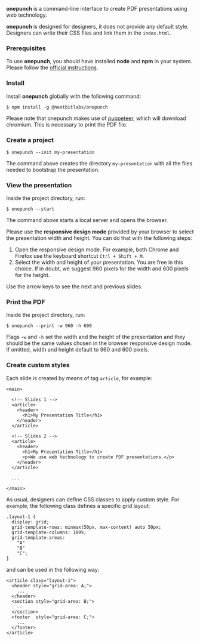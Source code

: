 **onepunch** is a command-line interface to create PDF presentations using web technology.

**onepunch** is designed for designers, it does not provide any default style. Designers can write their CSS files and link them in the `index.html`.

### Prerequisites

To use **onepunch**, you should have installed **node** and **npm** in your system. Please follow the [official instructions](https://www.npmjs.com/get-npm).

### Install

Install **onepunch** globally with the following command:

```
$ npm install -g @nextbitlabs/onepunch
```

Please note that onepunch makes use of [puppeteer](https://github.com/puppeteer/puppeteer/), which will download chromium. This is necessary to print the PDF file.

### Create a project

```
$ onepunch --init my-presentation
```

The command above creates the directory `my-presentation` with all the files needed to bootstrap the presentation.

### View the presentation

Inside the project directory, run:

```
$ onepunch --start
```

The command above starts a local server and opens the browser.

Please use the **responsive design mode** provided by your browser to select the presentation width and height. You can do that with the following steps:

1. Open the responsive design mode. For example, both Chrome and Firefox use the keyboard shortcut `Ctrl + Shift + M`.
2. Select the width and height of your presentation. You are free in this choice. If in doubt, we suggest 960 pixels for the width and 600 pixels for the height.

Use the arrow keys to see the next and previous slides.

### Print the PDF

Inside the project directory, run:

```
$ onepunch --print -w 960 -h 600
```

Flags `-w` and `-h` set the width and the height of the presentation and they should be the same values chosen in the browser responsive design mode. If omitted, width and height default to 960 and 600 pixels.

### Create custom styles

Each slide is created by means of tag `article`, for example:

```
<main>

  <!-- Slides 1 -->
  <article>
    <header>
      <h1>My Presentation Title</h1>
    </header>
  </article>

  <!-- Slides 2 -->
  <article>
    <header>
      <h1>My Presentation Title</h1>
      <p>We use web technology to create PDF presentations.</p>
    </header>
  </article>

  ...

</main>
```

As usual, designers can define CSS classes to apply custom style. For example, the following class defines a specific grid layout:

```
.layout-1 {
  display: grid;
  grid-template-rows: minmax(50px, max-content) auto 50px;
  grid-template-columns: 100%;
  grid-template-areas:
    "A"
    "B"
    "C";
}
```

and can be used in the following way:

```
<article class="layout-1">
  <header style="grid-area: A;">
    ...
  </header>
  <section style="grid-area: B;">
    ..
  </section>
  <footer  style="grid-area: C;">
    ...
  </footer>
</article>
```